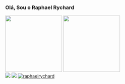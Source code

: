 ### Olá, Sou o Raphael Rychard

<div>
    <img height=180em src="https://github-readme-stats.vercel.app/api?username=raphaelrychard&show_icons=true&theme=tokyonight">
    <img height=180em  src="https://github-readme-stats.vercel.app/api/top-langs/?username=raphaelrychard&layout=compact&theme=tokyonight">
</div>

<div>
    <a href="https://www.linkedin.com/in/raphaelrychard/" target="_blank"><img src="https://img.shields.io/badge/LinkedIn-0077B5?style=for-the-badge&logo=linkedin&logoColor=white"></a>
    <a href="mailto:raph.rych@gmail.com" alt="raphaelrychard"><img src="https://img.shields.io/badge/Gmail-D14836?style=for-the-badge&logo=gmail&logoColor=white" </img></a>
    <a href=""><img src="https://img.shields.io/badge/Telegram-2CA5E0?style=for-the-badge&logo=telegram&logoColor=white" alt="raphaelrychard"></a>
</div>
